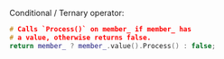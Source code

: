 Conditional / Ternary operator:

```cpp
# Calls `Process()` on member_ if member_ has
# a value, otherwise returns false.
return member_ ? member_.value().Process() : false;
```